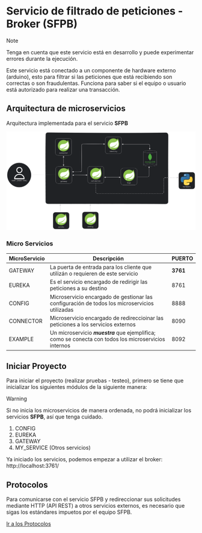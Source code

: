 # Servicio de filtrado de peticiones - Broker (SFPB)

> [!NOTE]  
> Tenga en cuenta que este servicio está en desarrollo y puede experimentar 
> errores durante la ejecución.

Este servicio está conectado a un componente de hardware externo (arduino), 
esto para filtrar si las peticiones que está recibiendo son correctas o son 
fraudulentas. Funciona para saber si el equipo o usuario está autorizado para 
realizar una transacción.

## Arquitectura de microservicios

Arquitectura implementada para el servicio **SFPB**

![IMG](./assets/arch/SFPN.png)

### Micro Servicios

| MicroServicio | Descripción                                                                                           | PUERTO   |
|---------------|-------------------------------------------------------------------------------------------------------|----------|
| GATEWAY       | La puerta de entrada para los cliente que utilizán o requieren de este servicio                       | **3761** |
| EUREKA        | Es el servicio encargado de redirigir las peticiones a su destino                                     | 8761     |
| CONFIG        | Microservicio encargado de gestionar las configuración de todos los microservicios utilizadas         | 8888     |
| CONNECTOR     | Microservicio encargado de redireccioinar las peticiones a los servicios externos                     | 8090     |
| EXAMPLE       | Un microservicio _**muestra**_ que ejemplifica; como se conecta con todos los microservicios internos | 8092     |

## Iniciar Proyecto

Para iniciar el proyecto (realizar pruebas - testeo), primero se tiene que inicializar los
siguientes módulos de la siguiente manera:

> [!WARNING]  
> Si no inicia los microservicios de manera ordenada, no podrá inicializar los servicios **SFPB**, 
> así que tenga cuidado.

1. CONFIG
2. EUREKA
3. GATEWAY
4. MY_SERVICE (Otros servicios)

Ya iniciado los servicios, podemos empezar a utilizar el broker: http://localhost:3761/

## Protocolos

Para comunicarse con el servicio SFPB y redireccionar sus solicitudes mediante HTTP (API REST) ​​a
otros servicios externos, es necesario que sigas los estándares impuetos por el equipo SFPB.

[Ir a los Protocolos](./assets/docs/PROTOCOLO.md)
